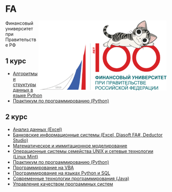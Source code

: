 # FA

<img src="https://github.com/Cat-in-box/FA/blob/png/git%20finashka.png" align="right" width=400 height=219/>

Финансовый университет при Правительстве РФ

## 1 курс
* [Алгоритмы и структуры данных в языке Python](https://github.com/Cat-in-box/FA/tree/master/1%20%D0%BA%D1%83%D1%80%D1%81/Python)
* [Практикум по программированию (Python)](https://github.com/Cat-in-box/FA/tree/master/1%20%D0%BA%D1%83%D1%80%D1%81/%D0%9F%D1%80%D0%B0%D0%BA%D1%82%D0%B8%D0%BA%D1%83%D0%BC%20(Python))

## 2 курс
* [Анализ данных (Excel)](https://github.com/Cat-in-box/FA/tree/master/2%20%D0%BA%D1%83%D1%80%D1%81/%D0%90%D0%BD%D0%B0%D0%BB%D0%B8%D0%B7%20%D0%B4%D0%B0%D0%BD%D0%BD%D1%8B%D1%85)
* [Банковские информационные системы (Excel, Diasoft FA#, Deductor Studio)](https://github.com/Cat-in-box/FA/tree/master/2%20%D0%BA%D1%83%D1%80%D1%81/%D0%91%D0%98%D0%A1)
* [Математическое и иммитационное моделирование](https://github.com/Cat-in-box/FA/tree/master/2%20%D0%BA%D1%83%D1%80%D1%81/%D0%9C%D0%90%D0%A2%D0%B8%D0%98%D0%9C)
* [Операционные системы семейства UNIX и сетевые технологии (Linux Mint)](https://github.com/Cat-in-box/FA/tree/master/2%20%D0%BA%D1%83%D1%80%D1%81/UNIX)
* [Практикум по программированию (Python)](https://github.com/Cat-in-box/FA/tree/master/2%20%D0%BA%D1%83%D1%80%D1%81/%D0%9F%D1%80%D0%B0%D0%BA%D1%82%D0%B8%D0%BA%D1%83%D0%BC%20(Python))
* [Программирование на VBA](https://github.com/Cat-in-box/FA/tree/master/2%20%D0%BA%D1%83%D1%80%D1%81/VBA)
* [Программирование на языках Python и SQL](https://github.com/Cat-in-box/FA/tree/master/2%20%D0%BA%D1%83%D1%80%D1%81/Python%20%26%20SQL)
* [Современные технологии программирования (Java)](https://github.com/Cat-in-box/FA/tree/master/2%20%D0%BA%D1%83%D1%80%D1%81/%D0%A1%D0%A2%D0%9F%20(Java))
* [Управление качеством программных систем](https://github.com/Cat-in-box/FA/tree/master/2%20%D0%BA%D1%83%D1%80%D1%81/%D0%A3%D0%9A%D0%9F%D0%A1)
